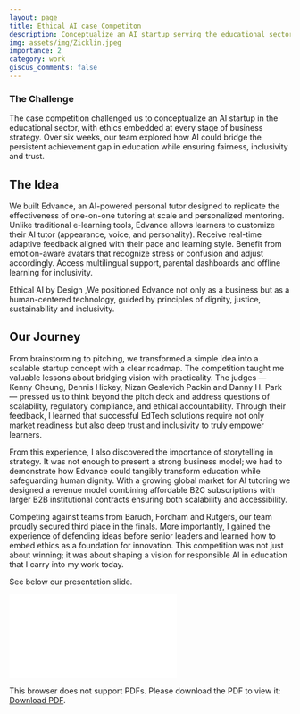 ```yaml
---
layout: page
title: Ethical AI case Competiton
description: Conceptualize an AI startup serving the educational sector while embedding ethical considerations at every level of the business strategy.
img: assets/img/Zicklin.jpeg
importance: 2
category: work
giscus_comments: false
---
```


### The Challenge

The case competition challenged us to conceptualize an AI startup in the educational sector, with ethics embedded at every stage of business strategy. Over six weeks, our team explored how AI could bridge the persistent achievement gap in education while ensuring fairness, inclusivity and trust.

## The Idea

We built Edvance, an AI-powered personal tutor designed to replicate the effectiveness of one-on-one tutoring at scale and personalized mentoring. Unlike traditional e-learning tools, Edvance allows learners to customize their AI tutor (appearance, voice, and personality). Receive real-time adaptive feedback aligned with their pace and learning style. Benefit from emotion-aware avatars that recognize stress or confusion and adjust accordingly. Access multilingual support, parental dashboards and offline learning for inclusivity.


Ethical AI by Design ,We positioned Edvance not only as a business but as a human-centered technology, guided by principles of dignity, justice, sustainability and inclusivity.


## Our Journey

From brainstorming to pitching, we transformed a simple idea into a scalable startup concept with a clear roadmap. 
The competition taught me valuable lessons about bridging vision with practicality. The judges — Kenny Cheung, Dennis Hickey, Nizan Geslevich Packin and Danny H. Park — pressed us to think beyond the pitch deck and address questions of scalability, regulatory compliance, and ethical accountability. Through their feedback, I learned that successful EdTech solutions require not only market readiness but also deep trust and inclusivity to truly empower learners.

From this experience, I also discovered the importance of storytelling in strategy. It was not enough to present a strong business model; we had to demonstrate how Edvance could tangibly transform education while safeguarding human dignity. With a growing global market for AI tutoring we designed a revenue model combining affordable B2C subscriptions with larger B2B institutional contracts ensuring both scalability and accessibility.

Competing against teams from Baruch, Fordham and Rutgers, our team proudly secured third place in the finals. More importantly, I gained the experience of defending ideas before senior leaders and learned how to embed ethics as a foundation for innovation. This competition was not just about winning; it was about shaping a vision for responsible AI in education that I carry into my work today.



See below our presentation slide.

<div style="margin-left: auto;margin-right: auto;">
    <object data="../assets/pdf/Zicklin.pdf" type="application/pdf" width="825px" height="1175px">
        <embed src="../assets/pdf/Zicklin.pdf">
            <p>This browser does not support PDFs. Please download the PDF to view it: <a href="../assets/pdf/Zicklin.pdf">Download PDF</a>.</p>
        </embed>
    </object>
</div>
